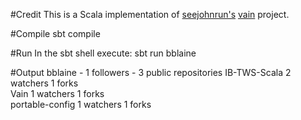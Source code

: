 #Credit
This is a Scala implementation of [seejohnrun's](https://github.com/seejohnrun) [vain](https://github.com/seejohnrun/vain) project.

#Compile
    sbt compile

#Run
In the sbt shell execute:
    sbt run bblaine

#Output
    bblaine - 1 followers - 3 public repositories
    IB-TWS-Scala                         2     watchers            1        forks       
    Vain                                       1     watchers            1        forks       
    portable-config                        1     watchers            1        forks  


